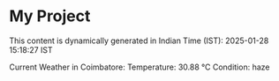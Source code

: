 # My Project

This content is dynamically generated in Indian Time (IST): 2025-01-28 15:18:27 IST


Current Weather in Coimbatore:
Temperature: 30.88 °C
Condition: haze
